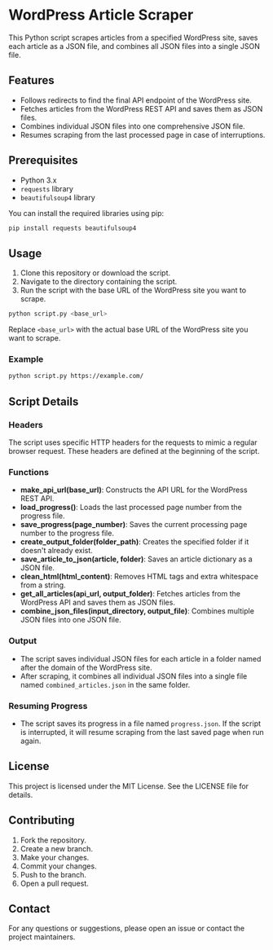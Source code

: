 # WordPress Article Scraper

This Python script scrapes articles from a specified WordPress site, saves each article as a JSON file, and combines all JSON files into a single JSON file.

## Features

- Follows redirects to find the final API endpoint of the WordPress site.
- Fetches articles from the WordPress REST API and saves them as JSON files.
- Combines individual JSON files into one comprehensive JSON file.
- Resumes scraping from the last processed page in case of interruptions.

## Prerequisites

- Python 3.x
- `requests` library
- `beautifulsoup4` library

You can install the required libraries using pip:

```sh
pip install requests beautifulsoup4
```

## Usage

1. Clone this repository or download the script.
2. Navigate to the directory containing the script.
3. Run the script with the base URL of the WordPress site you want to scrape.

```sh
python script.py <base_url>
```

Replace `<base_url>` with the actual base URL of the WordPress site you want to scrape.

### Example

```sh
python script.py https://example.com/
```

## Script Details

### Headers

The script uses specific HTTP headers for the requests to mimic a regular browser request. These headers are defined at the beginning of the script.

### Functions

- **make_api_url(base_url)**: Constructs the API URL for the WordPress REST API.
- **load_progress()**: Loads the last processed page number from the progress file.
- **save_progress(page_number)**: Saves the current processing page number to the progress file.
- **create_output_folder(folder_path)**: Creates the specified folder if it doesn't already exist.
- **save_article_to_json(article, folder)**: Saves an article dictionary as a JSON file.
- **clean_html(html_content)**: Removes HTML tags and extra whitespace from a string.
- **get_all_articles(api_url, output_folder)**: Fetches articles from the WordPress API and saves them as JSON files.
- **combine_json_files(input_directory, output_file)**: Combines multiple JSON files into one JSON file.

### Output

- The script saves individual JSON files for each article in a folder named after the domain of the WordPress site.
- After scraping, it combines all individual JSON files into a single file named `combined_articles.json` in the same folder.

### Resuming Progress

- The script saves its progress in a file named `progress.json`. If the script is interrupted, it will resume scraping from the last saved page when run again.

## License

This project is licensed under the MIT License. See the LICENSE file for details.

## Contributing

1. Fork the repository.
2. Create a new branch.
3. Make your changes.
4. Commit your changes.
5. Push to the branch.
6. Open a pull request.

## Contact

For any questions or suggestions, please open an issue or contact the project maintainers.